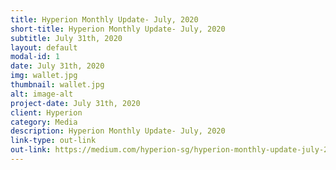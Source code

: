 ```yaml
---
title: Hyperion Monthly Update- July, 2020
short-title: Hyperion Monthly Update- July, 2020
subtitle: July 31th, 2020
layout: default
modal-id: 1
date: July 31th, 2020
img: wallet.jpg
thumbnail: wallet.jpg
alt: image-alt
project-date: July 31th, 2020
client: Hyperion
category: Media
description: Hyperion Monthly Update- July, 2020
link-type: out-link
out-link: https://medium.com/hyperion-sg/hyperion-monthly-update-july-2020-811427d1e909
---
```

